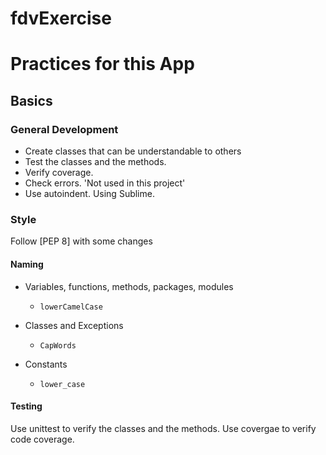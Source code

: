 # fdvExercise

# Practices for this App

## Basics


### General Development

- Create classes that can be understandable to others
- Test the classes and the methods.
- Verify coverage.
- Check errors. 'Not used in this project'
- Use autoindent. Using Sublime.

### Style

Follow [PEP 8] with some changes

#### Naming

- Variables, functions, methods, packages, modules
    - `lowerCamelCase`
- Classes and Exceptions
    - `CapWords`

- Constants
    - `lower_case`
    
#### Testing

Use unittest to verify the classes and the methods.
Use covergae to verify code coverage.



